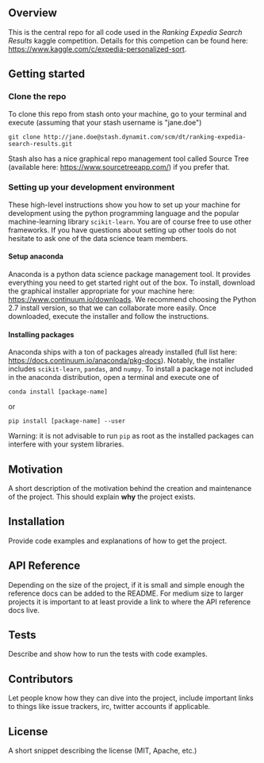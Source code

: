 ## Overview

This is the central repo for all code used in the _Ranking Expedia Search Results_ 
kaggle competition. Details for this competion can be found here:
https://www.kaggle.com/c/expedia-personalized-sort.


## Getting started

### Clone the repo

To clone this repo from stash onto your machine, go to your terminal and execute 
(assuming that your stash username is "jane.doe")
```$bash
git clone http://jane.doe@stash.dynamit.com/scm/dt/ranking-expedia-search-results.git
```

Stash also has a nice graphical repo management tool called 
Source Tree (available here: https://www.sourcetreeapp.com/)
if you prefer that.

### Setting up your development environment

These high-level instructions show you how to set up your machine for development using the
python programming language and the popular machine-learning library `scikit-learn`. You are of
course free to use other frameworks. If you have questions about setting up other tools
do not hesitate to ask one of the data science team members.

#### Setup anaconda

Anaconda is a python data science package management tool. It provides everything you need to get
started right out of the box. To install, download the graphical installer appropriate for your 
machine here: https://www.continuum.io/downloads. We recommend choosing the Python 2.7 install version,
so that we can collaborate more easily. Once downloaded, execute the installer and follow the instructions.

#### Installing packages

Anaconda ships with a ton of packages already installed (full list here: https://docs.continuum.io/anaconda/pkg-docs).
Notably, the installer includes `scikit-learn`, `pandas`, and `numpy`. To install a package not included in the anaconda
distribution, open a terminal and execute one of
```$bash
conda install [package-name]
```
or
```$bash
pip install [package-name] --user
```
Warning: it is not advisable to run `pip` as root as the installed packages can
interfere with your system libraries.






## Motivation

A short description of the motivation behind the creation and maintenance of the project. This should explain **why** the project exists.

## Installation

Provide code examples and explanations of how to get the project.

## API Reference

Depending on the size of the project, if it is small and simple enough the reference docs can be added to the README. For medium size to larger projects it is important to at least provide a link to where the API reference docs live.

## Tests

Describe and show how to run the tests with code examples.

## Contributors

Let people know how they can dive into the project, include important links to things like issue trackers, irc, twitter accounts if applicable.

## License

A short snippet describing the license (MIT, Apache, etc.)